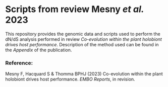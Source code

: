 # Scripts from review Mesny *et al.* 2023
This repository provides the genomic data and scripts used to perform the dN/dS analysis performed in review *Co-evolution within the plant holobiont drives host 
performance*.
Description of the method used can be found in the *Appendix* of the publication.

### Reference:

Mesny F, Hacquard S & Thomma BPHJ (2023) Co-evolution within the plant holobiont drives host performance. *EMBO Reports*, in revision.